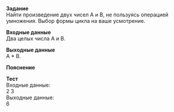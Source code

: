**Задание**  
Найти произведение двух чисел A и B, не пользуясь операцией умножения. Выбор формы цикла на ваше усмотрение.  

**Входные данные**  
Два целых числа A и B.  

**Выходные данные**  
A * B.  

**Пояснение**  

**Тест**  
Входные данные:  
2 3  
Выходные данные:  
6  
